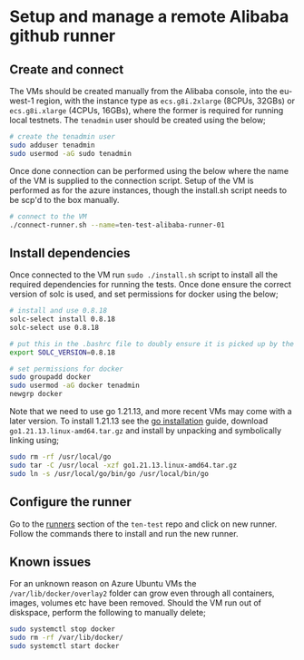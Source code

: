 # Setup and manage a remote Alibaba github runner

## Create and connect
The VMs should be created manually from the Alibaba console, into the eu-west-1 region, with the instance type 
as `ecs.g8i.2xlarge` (8CPUs, 32GBs) or `ecs.g8i.xlarge` (4CPUs, 16GBs), where the former is required for running 
local testnets. The `tenadmin` user should be created using the below;

```bash
# create the tenadmin user
sudo adduser tenadmin
sudo usermod -aG sudo tenadmin
```

Once done connection can be performed using the below where the name of the VM is supplied to the connection script. 
Setup of the VM is performed as for the azure instances, though the install.sh script needs to be scp'd to the box 
manually. 

```bash
# connect to the VM
./connect-runner.sh --name=ten-test-alibaba-runner-01  
```

## Install dependencies
Once connected to the VM run `sudo ./install.sh` script to install all the required dependencies for running the tests. 
Once done ensure the correct version of solc is used, and set permissions for docker using the below;

```bash
# install and use 0.8.18
solc-select install 0.8.18
solc-select use 0.8.18

# put this in the .bashrc file to doubly ensure it is picked up by the runner
export SOLC_VERSION=0.8.18

# set permissions for docker
sudo groupadd docker
sudo usermod -aG docker tenadmin
newgrp docker
```

Note that we need to use go 1.21.13, and more recent VMs may come with a later version. To install 1.21.13 see the 
[go installation](https://go.dev/doc/install) guide, download `go1.21.13.linux-amd64.tar.gz` and install by unpacking 
and symbolically linking using;

```bash
sudo rm -rf /usr/local/go
sudo tar -C /usr/local -xzf go1.21.13.linux-amd64.tar.gz
sudo ln -s /usr/local/go/bin/go /usr/local/bin/go 
```

## Configure the runner
Go to the [runners](https://github.com/ten-protocol/ten-test/settings/actions/runners) section of the `ten-test`
repo and click on new runner. Follow the commands there to install and run the new runner. 

## Known issues
For an unknown reason on Azure Ubuntu VMs the `/var/lib/docker/overlay2` folder can grow even through all containers, 
images, volumes etc have been removed. Should the VM run out of diskspace, perform the following to manually delete;

```bash
sudo systemctl stop docker
sudo rm -rf /var/lib/docker/
sudo systemctl start docker
```

